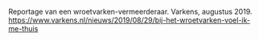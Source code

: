 Reportage van een wroetvarken-vermeerderaar. Varkens, augustus 2019. https://www.varkens.nl/nieuws/2019/08/29/bij-het-wroetvarken-voel-ik-me-thuis